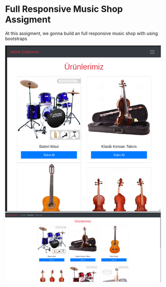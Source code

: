 # Full Responsive Music Shop Assigment

At this assigment, we gonna build an full responsive music shop with using bootstraps

![Mobile Products webpage](./view_productsMobile.png)
![PC products webpage](./view_prodcutsPC.png)